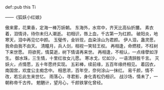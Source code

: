 def::pub this Ti

——《狐妖小红娘》

傲来雾，花果香，定海一棒万妖朝。
‌东海外，水帘中，齐天比高仙折腰。
‌素衣着，泪情诗，待你未归人潮逝。
‌初相识，唇上血，千古第一为红颜。
‌破阳炎，地寒天，泪中再见忆中颜。
‌玉璧传，金铃现，血染涂山为君颜。
‌伊人泪，蛊灵愿，我命由我不由天。
‌清瞳月，兵人剑，相视一笑轻王权。
‌再相逢，命燃枝，不枉树下来世愿。
‌将欲死，情莫逝，树下情请再来世。
‌再相逢，不相认，一点缘孽如浮生。
‌御水珠，三生情，十里红妆女儿愿。
‌寒冰戈，忆如沙，一语清辞胜千言。
‌灭妖火，点情愿，五十年愿终实现。
‌五彩棒，续前缘，五百年缘终相见。
‌着囚衣，南国宫，欢度公主痴念中。
‌相思浓，百年空，奈何涂山一抹红。
易千颜，情不改，若忘此生来世忆。
雨落心，寻君影，身化青松仍相识。
战沙场，情未了，一朝称帝千古传。
魍魉计，望月心，千颜铁掌化曾经。 
